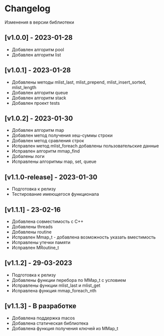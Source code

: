 # Changelog

Изменения в версии библиотеки

## [v1.0.0] - 2023-01-28
* Добавлен алгоритм pool
* Добавлен алгоритм list

## [v1.0.1] - 2023-01-28
* Добавлены методы mlist_last, mlist_prepend, mlist_insert_sorted, mlist_length
* Добавлен алгоритм queue
* Добавлен алгоритм stack
* Добавлен проект tests

## [v1.0.2] - 2023-01-30
* Добавлен алгоритм map
* Добавлен метод получения хеш-суммы строки
* Добавлен метод сравления строк
* Исправлен метод mlist_foreach добавлены пользовательские данные
* Исправлен алгоритм mmap_find
* Добалены логи
* Исправлены алгоритмы map, set, queue

## [v1.1.0-release] - 2023-01-30
* Подготовка к релизу
* Тестирование имеющегося функционала

## [v1.1.1] - 23-02-16
* Добавлена совместимость с С++
* Добавлены threads
* Добавлены routine
* Исправлен Mmap_t - добавлена возможность указать вместимость
* Исправлены утечки памяти
* Исправлен MRoutine_t

## [v1.1.2] - 29-03-2023
* Подготовка к релизу
* Добавлены функции перебора по MMap_t с условием
* Исправлены функции mlist_last и mlist_get
* Исправлена функция mmap_foreach_nth

## [v1.1.3] - В разработке
* Добавлена поддержка macos
* Добавлена статическая библиотека
* Добавлена функция получения ключей из MMap_t